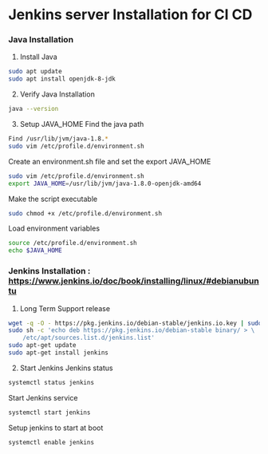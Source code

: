 # Jenkins server Installation for CI CD 
### Java Installation
1. Install Java
```sh
sudo apt update
sudo apt install openjdk-8-jdk
```

2. Verify Java Installation
```sh 
java --version 
```

3. Setup JAVA_HOME 
Find the java path
```sh
Find /usr/lib/jvm/java-1.8.*
sudo vim /etc/profile.d/environment.sh
```
Create an environment.sh file and set the export JAVA_HOME
```sh
sudo vim /etc/profile.d/environment.sh
export JAVA_HOME=/usr/lib/jvm/java-1.8.0-openjdk-amd64
```
Make the script executable
```sh
sudo chmod +x /etc/profile.d/environment.sh
```  
Load environment variables
```sh
source /etc/profile.d/environment.sh
echo $JAVA_HOME
```
### Jenkins Installation : https://www.jenkins.io/doc/book/installing/linux/#debianubuntu
1. Long Term Support release
```sh
wget -q -O - https://pkg.jenkins.io/debian-stable/jenkins.io.key | sudo apt-key add -
sudo sh -c 'echo deb https://pkg.jenkins.io/debian-stable binary/ > \
    /etc/apt/sources.list.d/jenkins.list'
sudo apt-get update
sudo apt-get install jenkins
```
2. Start Jenkins
Jenkins status
```sh
systemctl status jenkins
```
Start Jenkins service
```sh
systemctl start jenkins
```
Setup jenkins to start at boot
```sh
systemctl enable jenkins
```
